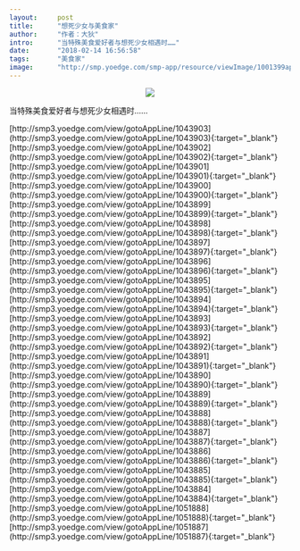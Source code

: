 ```yaml
---
layout:     post
title:      "想死少女与美食家"
author:     "作者：大狄"
intro:      "当特殊美食爱好者与想死少女相遇时……"
date:       "2018-02-14 16:56:58"
tags:       "美食家"
image:      "http://smp.yoedge.com/smp-app/resource/viewImage/1001399appline.png"
---
```

<div style="text-align: center">
<p><img src="http://smp.yoedge.com/smp-app/resource/viewImage/1001399appline.png"/></p>
</div>
<p class="post-meta">
<span>当特殊美食爱好者与想死少女相遇时……</span>
</p>
[http://smp3.yoedge.com/view/gotoAppLine/1043903](http://smp3.yoedge.com/view/gotoAppLine/1043903){:target="_blank"}
[http://smp3.yoedge.com/view/gotoAppLine/1043902](http://smp3.yoedge.com/view/gotoAppLine/1043902){:target="_blank"}
[http://smp3.yoedge.com/view/gotoAppLine/1043901](http://smp3.yoedge.com/view/gotoAppLine/1043901){:target="_blank"}
[http://smp3.yoedge.com/view/gotoAppLine/1043900](http://smp3.yoedge.com/view/gotoAppLine/1043900){:target="_blank"}
[http://smp3.yoedge.com/view/gotoAppLine/1043899](http://smp3.yoedge.com/view/gotoAppLine/1043899){:target="_blank"}
[http://smp3.yoedge.com/view/gotoAppLine/1043898](http://smp3.yoedge.com/view/gotoAppLine/1043898){:target="_blank"}
[http://smp3.yoedge.com/view/gotoAppLine/1043897](http://smp3.yoedge.com/view/gotoAppLine/1043897){:target="_blank"}
[http://smp3.yoedge.com/view/gotoAppLine/1043896](http://smp3.yoedge.com/view/gotoAppLine/1043896){:target="_blank"}
[http://smp3.yoedge.com/view/gotoAppLine/1043895](http://smp3.yoedge.com/view/gotoAppLine/1043895){:target="_blank"}
[http://smp3.yoedge.com/view/gotoAppLine/1043894](http://smp3.yoedge.com/view/gotoAppLine/1043894){:target="_blank"}
[http://smp3.yoedge.com/view/gotoAppLine/1043893](http://smp3.yoedge.com/view/gotoAppLine/1043893){:target="_blank"}
[http://smp3.yoedge.com/view/gotoAppLine/1043892](http://smp3.yoedge.com/view/gotoAppLine/1043892){:target="_blank"}
[http://smp3.yoedge.com/view/gotoAppLine/1043891](http://smp3.yoedge.com/view/gotoAppLine/1043891){:target="_blank"}
[http://smp3.yoedge.com/view/gotoAppLine/1043890](http://smp3.yoedge.com/view/gotoAppLine/1043890){:target="_blank"}
[http://smp3.yoedge.com/view/gotoAppLine/1043889](http://smp3.yoedge.com/view/gotoAppLine/1043889){:target="_blank"}
[http://smp3.yoedge.com/view/gotoAppLine/1043888](http://smp3.yoedge.com/view/gotoAppLine/1043888){:target="_blank"}
[http://smp3.yoedge.com/view/gotoAppLine/1043887](http://smp3.yoedge.com/view/gotoAppLine/1043887){:target="_blank"}
[http://smp3.yoedge.com/view/gotoAppLine/1043886](http://smp3.yoedge.com/view/gotoAppLine/1043886){:target="_blank"}
[http://smp3.yoedge.com/view/gotoAppLine/1043885](http://smp3.yoedge.com/view/gotoAppLine/1043885){:target="_blank"}
[http://smp3.yoedge.com/view/gotoAppLine/1043884](http://smp3.yoedge.com/view/gotoAppLine/1043884){:target="_blank"}
[http://smp3.yoedge.com/view/gotoAppLine/1051888](http://smp3.yoedge.com/view/gotoAppLine/1051888){:target="_blank"}
[http://smp3.yoedge.com/view/gotoAppLine/1051887](http://smp3.yoedge.com/view/gotoAppLine/1051887){:target="_blank"}


